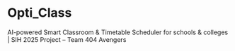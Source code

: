 # Opti_Class
AI-powered Smart Classroom &amp; Timetable Scheduler for schools &amp; colleges | SIH 2025 Project – Team 404 Avengers
